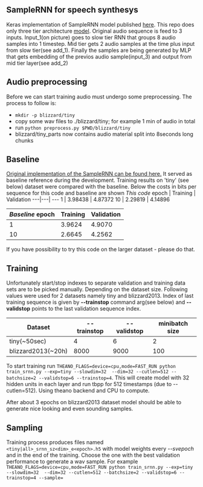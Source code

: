 ## SampleRNN for speech synthesys

Keras implementation of SampleRNN model published [here](https://arxiv.org/abs/1612.07837).
This repo does only three tier architecture [model](/model3t.png). Original audio sequence is feed
to 3 inputs. Input_1(on picture) goes to slow tier RNN that groups 8 audio samples into 1 timestep.
Mid tier gets 2 audio samples at the time plus input from slow tier(see add_1). Finally the samples
are being generated by MLP that gets embedding of the previos audio sample(input_3) and output from mid
tier layer(see add_2)

## Audio preprocessing
Before we can start training audio must undergo some preprocessing. The process to follow is:
* `mkdir -p blizzard/tiny`
* copy some wav files to ./blizzard/tiny; for example 1 min of audio in total
* run `python preprocess.py $PWD/blizzard/tiny`
* blizzard/tiny_parts now contains audio material split into 8seconds long chunks

## Baseline
 [Original implementation of the SampleRNN can be found here.](https://github.com/soroushmehr/sampleRNN_ICLR2017)
 It served as baseline reference during the development. Training 
 results on 'tiny' (see below) dataset were compared with the baseline.
 Below the costs in bits per sequence for this code and baseline are shown
 *This code* epoch | Training | Validation
 ---|---| ---
 1 | 3.98438 | 4.87372
 10 | 2.29819 | 4.14896
 
 *Baseline* epoch | Training | Validation
 ---|---| ---
 1 | 3.9624 | 4.9070
 10 | 2.6645 | 4.2562
 
 If you have possibility to try this code on the larger dataset - please do that.

## Training
Unfortunately start/stop indexes to separate validation and training data sets are to be picked manually.
Depending on the dataset size. Following values were used for 2 datasets namely tiny and blizzard2013.
Index of last training sequence is given by **--trainstop** command arg(see below) and **--validstop**
points to the last validation sequence index.

Dataset | --trainstop | --validstop | minibatch size
--- | --- | --- | ---
tiny(~50sec) | 4 | 6 | 2
blizzard2013(~20h) | 8000 | 9000 | 100

To start training run `THEANO_FLAGS=device=cpu,mode=FAST_RUN python train_srnn.py --exp=tiny --slowdim=32  --dim=32 --cutlen=512 --batchsize=2 --validstop=6 --trainstop=4`. This will create model with 32 hidden units in each layer and
run tbpp for 512 timestamps (due to --cutlen=512). Using theano backend and CPU to compute.

After about 3 epochs on blizzard2013 dataset model should be able to generate nice looking and
even sounding samples.


## Sampling

Training process produces files named `<tiny|all>_srnn_sz<dim>_e<epoch>.h5` with model weights every *--svepoch* and in the end of the training. Choose the one with the best validation performance to generate a wav sample. For example
`THEANO_FLAGS=device=cpu,mode=FAST_RUN python train_srnn.py --exp=tiny --slowdim=32  --dim=32 --cutlen=512 --batchsize=2 --validstop=6 --trainstop=4 --sample=`



